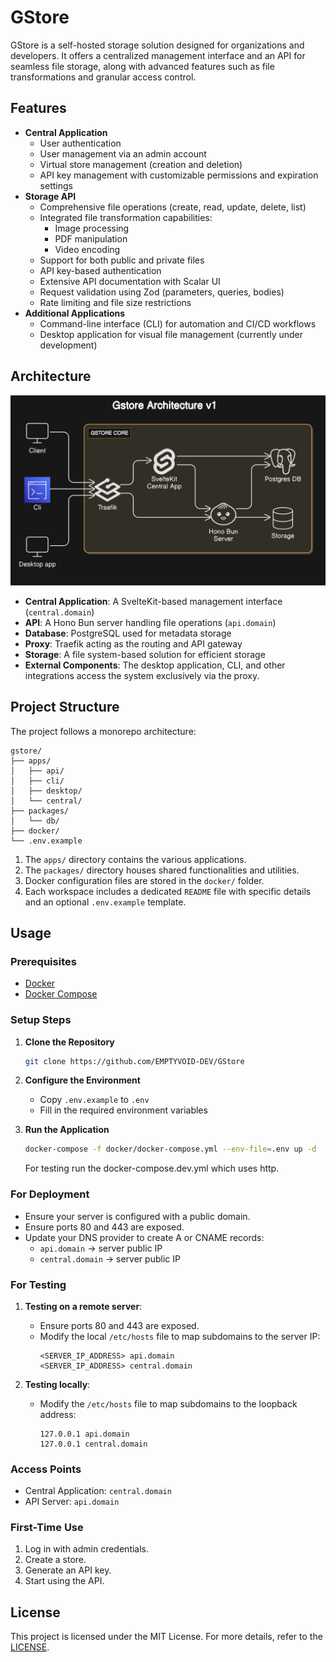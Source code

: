# GStore

GStore is a self-hosted storage solution designed for organizations and developers. It offers a centralized management interface and an API for seamless file storage, along with advanced features such as file transformations and granular access control.

## Features

- **Central Application**
  - User authentication
  - User management via an admin account
  - Virtual store management (creation and deletion)
  - API key management with customizable permissions and expiration settings
- **Storage API**
  - Comprehensive file operations (create, read, update, delete, list)
  - Integrated file transformation capabilities:
    - Image processing
    - PDF manipulation
    - Video encoding
  - Support for both public and private files
  - API key-based authentication
  - Extensive API documentation with Scalar UI
  - Request validation using Zod (parameters, queries, bodies)
  - Rate limiting and file size restrictions
- **Additional Applications**
  - Command-line interface (CLI) for automation and CI/CD workflows
  - Desktop application for visual file management (currently under development)

## Architecture

![Architecture v1](./assets/architectureV1.png)

- **Central Application**: A SvelteKit-based management interface (`central.domain`)
- **API**: A Hono Bun server handling file operations (`api.domain`)
- **Database**: PostgreSQL used for metadata storage
- **Proxy**: Traefik acting as the routing and API gateway
- **Storage**: A file system-based solution for efficient storage
- **External Components**: The desktop application, CLI, and other integrations access the system exclusively via the proxy.

## Project Structure

The project follows a monorepo architecture:

```
gstore/
├── apps/
│   ├── api/
│   ├── cli/
│   ├── desktop/
│   └── central/
├── packages/
│   └── db/
├── docker/
└── .env.example
```

1. The `apps/` directory contains the various applications.
2. The `packages/` directory houses shared functionalities and utilities.
3. Docker configuration files are stored in the `docker/` folder.
4. Each workspace includes a dedicated `README` file with specific details and an optional `.env.example` template.

## Usage

### Prerequisites

- [Docker](https://docs.docker.com/engine/install/)
- [Docker Compose](https://docs.docker.com/compose/install/)

### Setup Steps

1. **Clone the Repository**

   ```bash
   git clone https://github.com/EMPTYVOID-DEV/GStore
   ```

2. **Configure the Environment**

   - Copy `.env.example` to `.env`
   - Fill in the required environment variables

3. **Run the Application**

   ```bash
   docker-compose -f docker/docker-compose.yml --env-file=.env up -d
   ```

   For testing run the docker-compose.dev.yml which uses http.

### For Deployment

- Ensure your server is configured with a public domain.
- Ensure ports 80 and 443 are exposed.
- Update your DNS provider to create A or CNAME records:
  - `api.domain` → server public IP
  - `central.domain` → server public IP

### For Testing

1. **Testing on a remote server**:

   - Ensure ports 80 and 443 are exposed.
   - Modify the local `/etc/hosts` file to map subdomains to the server IP:
     ```
     <SERVER_IP_ADDRESS> api.domain
     <SERVER_IP_ADDRESS> central.domain
     ```

2. **Testing locally**:

   - Modify the `/etc/hosts` file to map subdomains to the loopback address:
     ```
     127.0.0.1 api.domain
     127.0.0.1 central.domain
     ```

### Access Points

- Central Application: `central.domain`
- API Server: `api.domain`

### First-Time Use

1. Log in with admin credentials.
2. Create a store.
3. Generate an API key.
4. Start using the API.

## License

This project is licensed under the MIT License. For more details, refer to the [LICENSE](https://opensource.org/license/mit).

